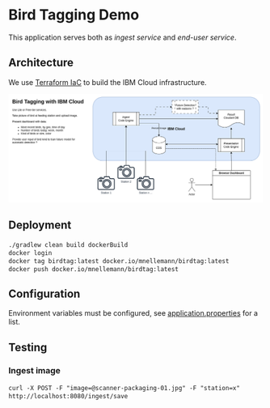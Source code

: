 Bird Tagging Demo
=================

This application serves both as *ingest service* and *end-user service*.

## Architecture

We use [Terraform IaC](doc/IaC) to build the IBM Cloud infrastructure.

![architecture diagram](doc/architecture.png)


## Deployment

```shell
./gradlew clean build dockerBuild
docker login
docker tag birdtag:latest docker.io/mnellemann/birdtag:latest
docker push docker.io/mnellemann/birdtag:latest
```


## Configuration

Environment variables must be configured, see [application.properties](src/main/resources/application.properties) for a list.


## Testing

### Ingest image

```shell
curl -X POST -F "image=@scanner-packaging-01.jpg" -F "station=x" http://localhost:8080/ingest/save
```


